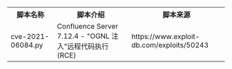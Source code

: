 <table>
<tr>
    <th>脚本名称</th>
    <th>脚本介绍</th>
    <th>脚本来源</th>
</tr>
<tr>
    <td>cve-2021-06084.py</td>
    <td>Confluence Server 7.12.4 - "OGNL 注入"远程代码执行 (RCE)</td>
    <td>https://www.exploit-db.com/exploits/50243</td>
</tr>
